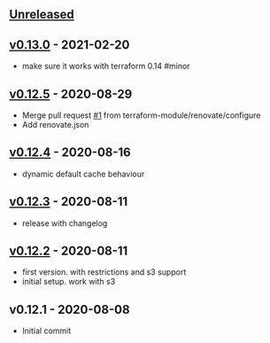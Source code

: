 <a name="unreleased"></a>
## [Unreleased]



<a name="v0.13.0"></a>
## [v0.13.0] - 2021-02-20

- make sure it works with terraform 0.14 #minor


<a name="v0.12.5"></a>
## [v0.12.5] - 2020-08-29

- Merge pull request [#1](https://github.com/terraform-module/terraform-aws-cloudfront/issues/1) from terraform-module/renovate/configure
- Add renovate.json


<a name="v0.12.4"></a>
## [v0.12.4] - 2020-08-16

- dynamic default cache behaviour


<a name="v0.12.3"></a>
## [v0.12.3] - 2020-08-11

- release with changelog


<a name="v0.12.2"></a>
## [v0.12.2] - 2020-08-11

- first version. with restrictions and s3 support
- initial setup. work with s3


<a name="v0.12.1"></a>
## v0.12.1 - 2020-08-08

- Initial commit


[Unreleased]: https://github.com/terraform-module/terraform-aws-cloudfront/compare/v0.13.0...HEAD
[v0.13.0]: https://github.com/terraform-module/terraform-aws-cloudfront/compare/v0.12.5...v0.13.0
[v0.12.5]: https://github.com/terraform-module/terraform-aws-cloudfront/compare/v0.12.4...v0.12.5
[v0.12.4]: https://github.com/terraform-module/terraform-aws-cloudfront/compare/v0.12.3...v0.12.4
[v0.12.3]: https://github.com/terraform-module/terraform-aws-cloudfront/compare/v0.12.2...v0.12.3
[v0.12.2]: https://github.com/terraform-module/terraform-aws-cloudfront/compare/v0.12.1...v0.12.2
